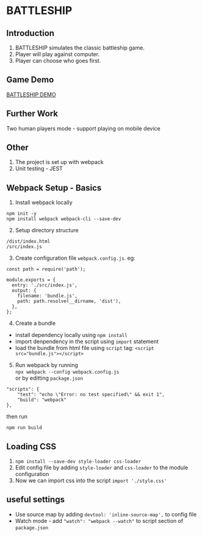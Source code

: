 # BATTLESHIP

## Introduction
1. BATTLESHIP simulates the classic battleship game. 
2. Player will play against computer.
3. Player can choose who goes first.

## Game Demo
[BATTLESHIP DEMO](link)

## Further Work
Two human players mode - support playing on mobile device

## Other
1. The project is set up with webpack
2. Unit testing - JEST

## Webpack Setup - Basics

1. Install webpack locally
```
npm init -y
npm install webpack webpack-cli --save-dev

```
2. Setup directory structure
```
/dist/index.html
/src/index.js
```

3. Create configuration file `webpack.config.js`. eg:
```
const path = require('path');

module.exports = {
  entry: './src/index.js',
  output: {
    filename: 'bundle.js',
    path: path.resolve(__dirname, 'dist'),
  },
};
```

4. Create a bundle
* install dependency locally using `npm install`
* import denpendency in the script using `import` statement
* load the bundle from html file using `script` tag: `<script src="bundle.js"></script>`

5. Run webpack by running \
`npx webpack --config webpack.config.js` \
or by editting `package.json`
```
"scripts": {
    "test": "echo \"Error: no test specified\" && exit 1",
    "build": "webpack"
},
```
then run
```
npm run build
```

## Loading CSS

1. `npm install --save-dev style-loader css-loader`
2. Edit config file by adding `style-loader` and `css-loader` to the module configuration
3. Now we can import css into the script `import './style.css'`

## useful settings
* Use source map by adding `devtool: 'inline-source-map',` to config file
* Watch mode - add `"watch": "webpack --watch"` to script section of `package.json`
